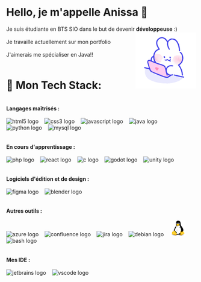 
# Hello, je m'appelle Anissa 🌱

Je suis étudiante en BTS SIO dans le but de devenir <b>développeuse</b> :) <img align="right" height="150" src="lapin2.gif"/>
<br>
<br>
Je travaille actuellement sur mon portfolio 
<br>
<br>
J'aimerais me spécialiser en Java!!
<br>
<br>

# 💫 Mon Tech Stack:

<br>
<b>Langages maîtrisés :</b>
<br>
<br>
<div align="left">
<img src="https://cdn.jsdelivr.net/gh/devicons/devicon/icons/html5/html5-plain-wordmark.svg" height="40" alt="html5 logo"  /><img width="12" />
<img src="https://cdn.jsdelivr.net/gh/devicons/devicon/icons/css3/css3-plain-wordmark.svg" height="40" alt="css3 logo"  /><img width="12" />
<img src="https://cdn.jsdelivr.net/gh/devicons/devicon/icons/javascript/javascript-original.svg" height="35" alt="javascript logo"  /><img width="12" />
<img src="https://cdn.jsdelivr.net/gh/devicons/devicon/icons/java/java-original-wordmark.svg" height="45" alt="java logo"  /><img width="12" />
<img src="https://cdn.jsdelivr.net/gh/devicons/devicon/icons/python/python-original-wordmark.svg" height="40" alt="python logo"  /><img width="12" />
<img src="https://cdn.jsdelivr.net/gh/devicons/devicon/icons/mysql/mysql-original-wordmark.svg" height="50" alt="mysql logo"  /><img width="12" />
</div>
<br>
<br>
<b>En cours d'apprentissage :</b>
<br>
<br>
<div align="left">
<img src="https://cdn.jsdelivr.net/gh/devicons/devicon/icons/php/php-original.svg" height="40" alt="php logo"  /><img width="12" />
<img src="https://cdn.jsdelivr.net/gh/devicons/devicon/icons/react/react-original-wordmark.svg" height="40" alt="react logo"  /><img width="12" />
<img src="https://cdn.jsdelivr.net/gh/devicons/devicon/icons/c/c-original.svg" height="40" alt="c logo"  /><img width="12" />
<img src="https://cdn.jsdelivr.net/gh/devicons/devicon/icons/godot/godot-original-wordmark.svg" height="40" alt="godot logo"  /><img width="12" />
<img src="https://cdn.jsdelivr.net/gh/devicons/devicon/icons/unity/unity-original.svg" height="40" alt="unity logo"  /><img width="12" />
</div>
<br>
<br>
<b>Logiciels d'édition et de design :</b>
<br>
<br>
<div align="left">
<img src="https://cdn.jsdelivr.net/gh/devicons/devicon/icons/figma/figma-original.svg" height="40" alt="figma logo"  /><img width="12" />
<img src="https://cdn.jsdelivr.net/gh/devicons/devicon/icons/blender/blender-original.svg" height="40" alt="blender logo"  /><img width="12" />
</div>
<br>
<br>
<b>Autres outils :</b>
<br>
<br>
<div align="left">
<img src="https://cdn.jsdelivr.net/gh/devicons/devicon/icons/azure/azure-original-wordmark.svg" height="55" alt="azure logo"  /><img width="12" /> 
<img src="https://cdn.jsdelivr.net/gh/devicons/devicon/icons/confluence/confluence-original-wordmark.svg" height="40" alt="confluence logo"  /><img width="12" />
<img src="https://cdn.jsdelivr.net/gh/devicons/devicon/icons/jira/jira-original-wordmark.svg" height="40" alt="jira logo"  /><img width="12" />
<img src="https://cdn.jsdelivr.net/gh/devicons/devicon/icons/debian/debian-plain-wordmark.svg" height="40" alt="debian logo"  /><img width="12" />
<img src="https://raw.githubusercontent.com/devicons/devicon/master/icons/linux/linux-original.svg" alt="linux" width="42" height="42" />
<img src="https://cdn.jsdelivr.net/gh/devicons/devicon/icons/bash/bash-original.svg" height="40" alt="bash logo"  /><img width="12" />
</div>
<br>
<br>
<b>Mes IDE :</b>
<br>
<br>
<div align="left">
<img src="https://cdn.jsdelivr.net/gh/devicons/devicon/icons/jetbrains/jetbrains-original.svg" height="50" alt="jetbrains logo"  /><img width="12" />
<img src="https://cdn.jsdelivr.net/gh/devicons/devicon/icons/vscode/vscode-original.svg" height="40" alt="vscode logo"  /><img width="12" />
</div>


